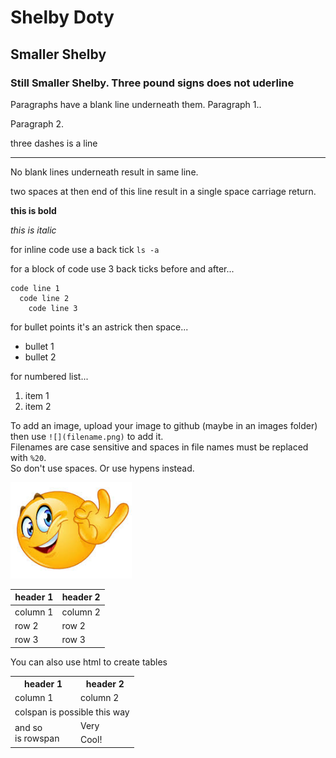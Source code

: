 # Shelby Doty

## Smaller Shelby

### Still Smaller Shelby. Three pound signs does not uderline

Paragraphs have a blank line underneath them. Paragraph 1..

Paragraph 2.

three dashes is a line

---

No blank lines underneath
result in same line.

two spaces at then end of this line
result in a single space carriage return.


**this is bold**

*this is italic*

for inline code use a back tick `ls -a`

for a block of code use 3 back ticks before and after...
```
code line 1
  code line 2
    code line 3
```


for bullet points it's an astrick then space...

* bullet 1
* bullet 2

for numbered list...

1. item 1
2. item 2

To add an image, upload your image to github (maybe in an images folder) then use `![](filename.png)` to add it.  
Filenames are case sensitive and spaces in file names must be replaced with `%20`.  
So don't use spaces. Or use hypens instead.

![](images/OK.PNG)

| header 1 | header 2 |
| -------- | -------- |
| column 1 | column 2 |
| row 2    | row 2    |
| row 3 | row 3 |

You can also use html to create tables

<table>
  <tr>
    <th>header 1</th><th>header 2</th>
  </tr>
  <tr>
    <td>column 1</td>
    <td>column 2</td>
  </tr>
  <tr>
    <td colspan="2">colspan is possible this way</td>
  </tr>
  <tr>
    <td rowspan="2">and so<br />is rowspan</td><td>Very</td>
  </tr>
  <tr>
    <td>Cool!</td>
  </tr>
</table>


